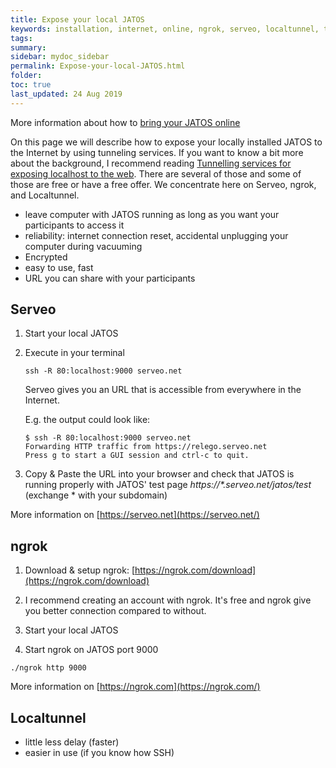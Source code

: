 ```yaml
---
title: Expose your local JATOS
keywords: installation, internet, online, ngrok, serveo, localtunnel, tunnel
tags:
summary:
sidebar: mydoc_sidebar
permalink: Expose-your-local-JATOS.html
folder:
toc: true
last_updated: 24 Aug 2019
---
```


More information about how to [bring your JATOS online](Bring-your-JATOS-online.html)

On this page we will describe how to expose your locally installed JATOS to the Internet by using tunneling services. If you want to know a bit more about the background, I recommend reading [Tunnelling services for exposing localhost to the web](https://www.chenhuijing.com/blog/tunnelling-services-for-exposing-localhost-to-the-web). There are several of those and some of those are free or have a free offer. We concentrate here on Serveo, ngrok, and Localtunnel.

- leave computer with JATOS running as long as you want your participants to access it
- reliability: internet connection reset, accidental unplugging your computer during vacuuming 
- Encrypted
- easy to use, fast
- URL you can share with your participants

## Serveo

1. Start your local JATOS

1. Execute in your terminal

   ```shell
   ssh -R 80:localhost:9000 serveo.net
   ```
   Serveo gives you an URL that is accessible from everywhere in the Internet.

   E.g. the output could look like:

   ```shell
   $ ssh -R 80:localhost:9000 serveo.net
   Forwarding HTTP traffic from https://relego.serveo.net
   Press g to start a GUI session and ctrl-c to quit.
   ```
   
1. Copy & Paste the URL into your browser and check that JATOS is running properly with JATOS' test page _https://*.serveo.net/jatos/test_ (exchange * with your subdomain)


More information on [https://serveo.net](https://serveo.net/)


## ngrok

1. Download & setup ngrok: [https://ngrok.com/download](https://ngrok.com/download)

1. I recommend creating an account with ngrok. It's free and ngrok give you better connection compared to without.

1. Start your local JATOS

1. Start ngrok on JATOS port 9000

```shell
./ngrok http 9000
```



More information on [https://ngrok.com](https://ngrok.com/)

## Localtunnel

  - little less delay (faster)
  - easier in use (if you know how SSH)
